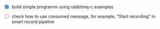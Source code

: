 - [x] build simple programm using rabbitmq-c examples

- [ ] check how to use consumed message, for example, "Start recording" in smart record pipeline
